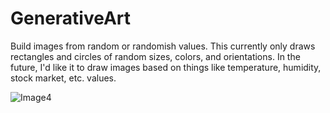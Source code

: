 # GenerativeArt

Build images from random or randomish values. This currently only draws rectangles and circles of random sizes, colors, and orientations. In the future, I'd like it to draw images based on things like temperature, humidity, stock market, etc. values.

![Image4](https://user-images.githubusercontent.com/2271154/158711849-e7c40690-2c2c-43cb-b66b-32ae517cf3b2.png)
